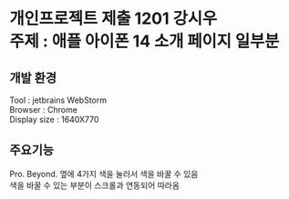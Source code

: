 # 개인프로젝트 제출 1201 강시우<br>주제 : 애플 아이폰 14 소개 페이지 일부분

## 개발 환경
Tool : jetbrains WebStorm <br>
Browser : Chrome <br>
Display size : 1640X770

## 주요기능
Pro. Beyond. 옆에 4가지 색을 눌러서 색을 바꿀 수 있음<br>
색을 바꿀 수 있는 부분이 스크롤과 연동되어 따라옴

